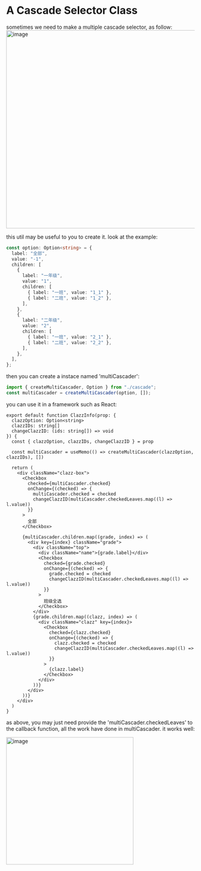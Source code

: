 # A Cascade Selector Class

sometimes we need to make a multiple cascade selector, as follow:
<img width="529" alt="image" src="https://user-images.githubusercontent.com/76041600/233778032-245bdc6c-37da-488c-a73b-777416c8b2ee.png">

this util may be useful to you to create it. look at the example:
```typescript
const option: Option<string> = {
  label: "全部",
  value: "-1",
  children: [
    {
      label: "一年级",
      value: "1",
      children: [
        { label: "一班", value: "1_1" },
        { label: "二班", value: "1_2" },
      ],
    },
    {
      label: "二年级",
      value: "2",
      children: [
        { label: "一班", value: "2_1" },
        { label: "二班", value: "2_2" },
      ],
    },
  ],
};
```
then you can create a instace named 'multiCascader':
```typescript
import { createMultiCascader, Option } from "./cascade";
const multiCascader = createMultiCascader(option, []);
```
you can use it in a framework such as React:
```tsx
export default function ClazzInfo(prop: {
  clazzOption: Option<string>
  clazzIDs: string[]
  changeClazzID: (ids: string[]) => void
}) {
  const { clazzOption, clazzIDs, changeClazzID } = prop

  const multiCascader = useMemo(() => createMultiCascader(clazzOption, clazzIDs), [])

  return (
    <div className="clazz-box">
      <Checkbox
        checked={multiCascader.checked}
        onChange={(checked) => {
          multiCascader.checked = checked
          changeClazzID(multiCascader.checkedLeaves.map((l) => l.value))
        }}
      >
        全部
      </Checkbox>

      {multiCascader.children.map((grade, index) => (
        <div key={index} className="grade">
          <div className="top">
            <div className="name">{grade.label}</div>
            <Checkbox
              checked={grade.checked}
              onChange={(checked) => {
                grade.checked = checked
                changeClazzID(multiCascader.checkedLeaves.map((l) => l.value))
              }}
            >
              班级全选
            </Checkbox>
          </div>
          {grade.children.map((clazz, index) => (
            <div className="clazz" key={index}>
              <Checkbox
                checked={clazz.checked}
                onChange={(checked) => {
                  clazz.checked = checked
                  changeClazzID(multiCascader.checkedLeaves.map((l) => l.value))
                }}
              >
                {clazz.label}
              </Checkbox>
            </div>
          ))}
        </div>
      ))}
    </div>
  )
}
```
as above, you may just need provide the 'multiCascader.checkedLeaves' to the callback function, all the work have done in multiCascader. it works well:

<img width="340" alt="image" src="https://user-images.githubusercontent.com/76041600/233779120-294e36e6-7249-4922-9719-325e41a55751.png">

